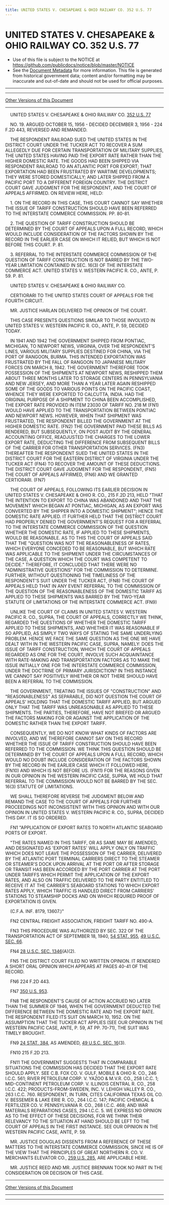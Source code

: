 ```yaml
---
title: UNITED STATES V. CHESAPEAKE & OHIO RAILWAY CO. 352 U.S. 77
---
```


# UNITED STATES V. CHESAPEAKE & OHIO RAILWAY CO. 352 U.S. 77

* Use of this file is subject to the NOTICE at https://github.com/publicdocs/notice/blob/master/NOTICE
* See the [Document Metadata](../../../index.md) for more information.
  This file is generated from historical government data; content and/or formatting may be inaccurate and out-of-date and should not be used for official purposes.

----------
----------

[Other Versions of this Document](https://publicdocs.github.io/go/links?ns=uslm-x&ref=%2Fus%2Fcourts%2Fscotus%2FusReporter%2F352%2F77)

----------

    UNITED STATES V. CHESAPEAKE & OHIO RAILWAY CO. [352 U.S. 77][/us/courts/scotus/usReporter/352/77]

    NO. 19.  ARGUED OCTOBER 15, 1956 - DECIDED DECEMBER 3, 1956 - 224 F.2D 443, REVERSED AND REMANDED.

    THE RESPONDENT RAILROAD SUED THE UNITED STATES IN THE DISTRICT COURT UNDER THE TUCKER ACT TO RECOVER A SUM ALLEGEDLY DUE FOR CERTAIN TRANSPORTATION OF MILITARY SUPPLIES, THE UNITED STATES HAVING PAID THE EXPORT RATE RATHER THAN THE HIGHER DOMESTIC RATE.  THE GOODS HAD BEEN SHIPPED VIA RESPONDENT RAILROAD TO AN ATLANTIC PORT FOR EXPORT; THAT EXPORTATION HAD BEEN FRUSTRATED BY WARTIME DEVELOPMENTS; THEY WERE STORED DOMESTICALLY; AND LATER SHIPPED FROM A PACIFIC PORT TO A DIFFERENT FOREIGN COUNTRY.  THE DISTRICT COURT GAVE JUDGMENT FOR THE RESPONDENT, AND THE COURT OF APPEALS AFFIRMED.  ON REVIEW HERE, HELD:

    1.  ON THE RECORD IN THIS CASE, THIS COURT CANNOT SAY WHETHER THE ISSUE OF TARIFF CONSTRUCTION SHOULD HAVE BEEN REFERRED TO THE INTERSTATE COMMERCE COMMISSION.  PP. 80-81.

    2.  THE QUESTION OF TARIFF CONSTRUCTION SHOULD BE DETERMINED BY THE COURT OF APPEALS UPON A FULL RECORD, WHICH WOULD INCLUDE CONSIDERATION OF THE FACTORS SHOWN BY THE RECORD IN THE EARLIER CASE ON WHICH IT RELIED, BUT WHICH IS NOT BEFORE THIS COURT.  P. 81.

    3.  REFERRAL TO THE INTERSTATE COMMERCE COMMISSION OF THE QUESTION OF TARIFF CONSTRUCTION IS NOT BARRED BY THE TWO-YEAR LIMITATION CONTAINED IN SEC. 16(3) OF THE INTERSTATE COMMERCE ACT.  UNITED STATES V. WESTERN PACIFIC R. CO., ANTE, P. 59.  P. 81.

    UNITED STATES V. CHESAPEAKE & OHIO RAILWAY CO.

    CERTIORARI TO THE UNITED STATES COURT OF APPEALS FOR THE FOURTH CIRCUIT.

    MR. JUSTICE HARLAN DELIVERED THE OPINION OF THE COURT.

    THIS CASE PRESENTS QUESTIONS SIMILAR TO THOSE INVOLVED IN UNITED STATES V. WESTERN PACIFIC R. CO., ANTE, P. 59, DECIDED TODAY.

    IN 1941 AND 1942 THE GOVERNMENT SHIPPED FROM PONTIAC, MICHIGAN, TO NEWPORT NEWS, VIRGINIA, OVER THE RESPONDENT'S LINES, VARIOUS MILITARY SUPPLIES DESTINED FOR CHINA, VIA THE PORT OF RANGOON, BURMA.  THIS INTENDED EXPORTATION WAS FRUSTRATED BY THE FALL OF RANGOON TO JAPANESE MILITARY FORCES ON MARCH 8, 1942.  THE GOVERNMENT THEREFORE TOOK POSSESSION OF THE SHIPMENTS AT NEWPORT NEWS, RESHIPPED THEM ABOUT THREE MONTHS LATER TO STORAGE CENTERS IN PENNSYLVANIA AND NEW JERSEY, AND MORE THAN A YEAR LATER AGAIN RESHIPPED SOME OF THE GOODS TO VARIOUS POINTS ON THE PACIFIC COAST, WHENCE THEY WERE EXPORTED TO CALCUTTA, INDIA.  HAD THE ORIGINAL PURPOSE OF A SHIPMENT TO CHINA BEEN ACCOMPLISHED, THE EXPORT RATE PROVIDED IN ITEM 23030 OF TARIFF NO. 218 M (FN1) WOULD HAVE APPLIED TO THE TRANSPORTATION BETWEEN PONTIAC AND NEWPORT NEWS.  HOWEVER, WHEN THAT SHIPMENT WAS FRUSTRATED, THE RESPONDENT BILLED THE GOVERNMENT AT THE HIGHER DOMESTIC RATE.  (FN2) THE GOVERNMENT PAID THESE BILLS AS RENDERED, BUT SUBSEQUENTLY, ON POST AUDIT BY THE GENERAL ACCOUNTING OFFICE, READJUSTED THE CHARGES TO THE LOWER EXPORT RATE, DEDUCTING THE DIFFERENCE FROM SUBSEQUENT BILLS OF THE CARRIER FOR OTHER TRANSPORTATION SERVICES.  (FN3)  THEREAFTER THE RESPONDENT SUED THE UNITED STATES IN THE DISTRICT COURT FOR THE EASTERN DISTRICT OF VIRGINIA UNDER THE TUCKER ACT (FN4) TO RECOVER THE AMOUNT OF THESE DEDUCTIONS.  THE DISTRICT COURT GAVE JUDGMENT FOR THE RESPONDENT, (FN5) THE COURT OF APPEALS AFFIRMED, (FN6) AND WE GRANTED CERTIORARI.  (FN7)

    THE COURT OF APPEALS, FOLLOWING ITS EARLIER DECISION IN UNITED STATES V. CHESAPEAKE & OHIO R. CO., 215 F.2D 213, HELD "THAT THE INTENTION TO EXPORT TO CHINA WAS ABANDONED AND THAT THE MOVEMENT WHICH BEGAN AT PONTIAC, MICHIGAN, AS AN EXPORT WAS CONVERTED BY THE SHIPPER INTO A DOMESTIC SHIPMENT"; HENCE THE DOMESTIC RATE APPLIED.  IT FURTHER HELD THAT THE DISTRICT COURT HAD PROPERLY DENIED THE GOVERNMENT'S REQUEST FOR A REFERRAL TO THE INTERSTATE COMMERCE COMMISSION OF THE QUESTION WHETHER THE DOMESTIC RATE, IF APPLIED TO THESE SHIPMENTS, WOULD BE REASONABLE.  AS TO THIS THE COURT OF APPEALS SAID THAT THE "QUESTION WAS NOT THE REASONABLENESS OF RATES, WHICH EVERYONE CONCEDED TO BE REASONABLE, BUT WHICH RATE WAS APPLICABLE TO THE SHIPMENT UNDER THE CIRCUMSTANCES OF THE CASE, A QUESTION WHICH THE COURT WAS COMPETENT TO DECIDE."  THEREFORE, IT CONCLUDED THAT THERE WERE NO "ADMINISTRATIVE QUESTIONS" FOR THE COMMISSION TO DETERMINE.  FURTHER, WITHOUT QUESTIONING THE TIMELINESS OF THE RESPONDENT'S SUIT UNDER THE TUCKER ACT, (FN8) THE COURT OF APPEALS HELD THAT IN ANY EVENT REFERRAL TO THE COMMISSION OF THE QUESTION OF THE REASONABLENESS OF THE DOMESTIC TARIFF AS APPLIED TO THESE SHIPMENTS WAS BARRED BY THE TWO-YEAR STATUTE OF LIMITATIONS OF THE INTERSTATE COMMERCE ACT.  (FN9)

    UNLIKE THE COURT OF CLAIMS IN UNITED STATES V. WESTERN PACIFIC R. CO., SUPRA, THE COURT OF APPEALS, CORRECTLY WE THINK, REGARDED THE QUESTIONS OF WHETHER THE DOMESTIC TARIFF APPLIED TO THESE SHIPMENTS, AND WHETHER IT WAS REASONABLE IF SO APPLIED, AS SIMPLY TWO WAYS OF STATING THE SAME UNDERLYING PROBLEM.  HENCE WE FACE THE SAME QUESTION AS THE ONE WE HAVE DEALT WITH IN THE WESTERN PACIFIC CASE, SUPRA, NAMELY:  DOES THE ISSUE OF TARIFF CONSTRUCTION, WHICH THE COURT OF APPEALS REGARDED AS ONE FOR THE COURT, INVOLVE SUCH ACQUAINTANCE WITH RATE-MAKING AND TRANSPORTATION FACTORS AS TO MAKE THE ISSUE INITIALLY ONE FOR THE INTERSTATE COMMERCE COMMISSION, UNDER THE DOCTRINE OF PRIMARY JURISDICTION?  IN THIS INSTANCE WE CANNOT SAY POSITIVELY WHETHER OR NOT THERE SHOULD HAVE BEEN A REFERRAL TO THE COMMISSION.

    THE GOVERNMENT, TREATING THE ISSUES OF "CONSTRUCTION" AND "REASONABLENESS" AS SEPARABLE, DID NOT QUESTION THE COURT OF APPEALS' HOLDING THAT THE DOMESTIC TARIFF APPLIED, BUT ARGUED ONLY THAT THE TARIFF WAS UNREASONABLE AS APPLIED TO THESE SHIPMENTS.  THE PARTIES, THEREFORE, HAVE NOT BRIEFED OR ARGUED THE FACTORS MAKING FOR OR AGAINST THE APPLICATION OF THE DOMESTIC RATHER THAN THE EXPORT TARIFF.

    CONSEQUENTLY, WE DO NOT KNOW WHAT KINDS OF FACTORS ARE INVOLVED, AND WE THEREFORE CANNOT SAY ON THIS RECORD WHETHER THE ISSUE OF TARIFF CONSTRUCTION SHOULD HAVE BEEN REFERRED TO THE COMMISSION.  WE THINK THIS QUESTION SHOULD BE DETERMINED BY THE COURT OF APPEALS UPON A FULL RECORD, WHICH WOULD NO DOUBT INCLUDE CONSIDERATION OF THE FACTORS SHOWN BY THE RECORD IN THE EARLIER CASE WHICH IT FOLLOWED HERE, (FN10) AND WHICH IS NOT BEFORE US.  (FN11)  FOR THE REASONS GIVEN IN OUR OPINION IN THE WESTERN PACIFIC CASE, SUPRA, WE HOLD THAT REFERRAL TO THE COMMISSION WOULD NOT BE BARRED BY THE SEC. 16(3) STATUTE OF LIMITATIONS.

    WE SHALL THEREFORE REVERSE THE JUDGMENT BELOW AND REMAND THE CASE TO THE COURT OF APPEALS FOR FURTHER PROCEEDINGS NOT INCONSISTENT WITH THIS OPINION AND WITH OUR OPINION IN UNITED STATES V. WESTERN PACIFIC R. CO., SUPRA, DECIDED THIS DAY.  IT IS SO ORDERED.

    FN1  "APPLICATION OF EXPORT RATES TO NORTH ATLANTIC SEABOARD PORTS OF EXPORT.

    "THE RATES NAMED IN THIS TARIFF, OR AS SAME MAY BE AMENDED, AND DESIGNATED AS 'EXPORT RATES' WILL APPLY ONLY ON TRAFFIC WHICH DOES NOT LEAVE THE POSSESSION OF THE CARRIER, DELIVERED BY THE ATLANTIC PORT TERMINAL CARRIERS DIRECT TO THE STEAMER OR STEAMER'S DOCK UPON ARRIVAL AT THE PORT OR AFTER STORAGE OR TRANSIT HAS BEEN ACCORDED BY THE PORT CARRIER AT THE PORT UNDER TARIFFS WHICH PERMIT THE APPLICATION OF THE EXPORT RATES, AND ALSO ON TRAFFIC DELIVERED TO THE PARTY ENTITLED TO RECEIVE IT AT THE CARRIER'S SEABOARD STATIONS TO WHICH EXPORT RATES APPLY, WHICH TRAFFIC IS HANDLED DIRECT FROM CARRIERS' STATIONS TO STEAMSHIP DOCKS AND ON WHICH REQUIRED PROOF OF EXPORTATION IS GIVEN.

    (C.F.A. INF.  8179, 13607.)"

    FN2  CENTRAL FREIGHT ASSOCIATION, FREIGHT TARIFF NO. 490-A.

    FN3 THIS PROCEDURE WAS AUTHORIZED BY SEC. 322 OF THE TRANSPORTATION ACT OF SEPTEMBER 18, 1940, [54 STAT. 955][/us/stat/54/955], [49 U.S.C. SEC. 66][/us/usc/t49/s66].

    FN4  [28 U.S.C. SEC. 1346][/us/usc/t28/s1346](A)(2).

    FN5  THE DISTRICT COURT FILED NO WRITTEN OPINION.  IT RENDERED A SHORT ORAL OPINION WHICH APPEARS AT PAGES 40-41 OF THE RECORD.

    FN6  224 F.2D 443.

    FN7  [350 U.S. 953][/us/courts/scotus/usReporter/350/953].

    FN8  THE RESPONDENT'S CAUSE OF ACTION ACCRUED NO LATER THAN THE SUMMER OF 1946, WHEN THE GOVERNMENT DEDUCTED THE DIFFERENCE BETWEEN THE DOMESTIC RATE AND THE EXPORT RATE.  THE RESPONDENT FILED ITS SUIT ON MARCH 10, 1952.  ON THE ASSUMPTION THAT THE TUCKER ACT APPLIES (SEE OUR OPINION IN THE WESTERN PACIFIC CASE, ANTE, P. 59, AT PP. 70-71), THE SUIT WAS TIMELY BROUGHT.

    FN9  [24 STAT. 384][/us/stat/24/384], AS AMENDED, [49 U.S.C. SEC. 16][/us/usc/t49/s16](3).

    FN10  215 F.2D 213.

    FN11  THE GOVERNMENT SUGGESTS THAT IN COMPARABLE SITUATIONS THE COMMISSION HAS DECIDED THAT THE EXPORT RATE SHOULD APPLY.  SEE C.B. FOX CO. V. GULF, MOBILE & OHIO R. CO., 246 I.C.C. 561; RIVER PETROLEUM CORP. V. YAZOO & M.V.R. CO., 258 I.C.C. 1; MID-CONTINENT PETROLEUM CORP. V. ILLINOIS CENTRAL R. CO., 258 I.C.C. 422; PRODUCTS-FROM-SWEDEN, INC. V. LEHIGH VALLEY R. CO., 263 I.C.C. 760.   RESPONDENT, IN TURN, CITES CALIFORNIA TEXAS OIL CO. V. BESSEMER & LAKE ERIE R. CO., 264 I.C.C. 147; PACIFIC CHEMICAL & FERTILIZER CO. V. PENNSYLVANIA R. CO., 268 I.C.C. 468; AND WAR MATERIALS REPARATIONS CASES, 294 I.C.C. 5.  WE EXPRESS NO OPINION AS TO THE EFFECT OF THESE DECISIONS, FOR WE THINK THEIR RELEVANCY TO THE SITUATION AT HAND SHOULD BE LEFT TO THE COURT OF APPEALS IN THE FIRST INSTANCE.  SEE OUR OPINION IN THE WESTERN PACIFIC CASE, ANTE, P. 59.

    MR. JUSTICE DOUGLAS DISSENTS FROM A REFERENCE OF THESE MATTERS TO THE INTERSTATE COMMERCE COMMISSION, SINCE HE IS OF THE VIEW THAT THE PRINCIPLES OF GREAT NORTHERN R. CO. V. MERCHANTS ELEVATOR CO., [259 U.S. 285][/us/courts/scotus/usReporter/259/285], ARE APPLICABLE HERE.

    MR. JUSTICE REED AND MR. JUSTICE BRENNAN TOOK NO PART IN THE CONSIDERATION OR DECISION OF THIS CASE.

----------

[Other Versions of this Document](https://publicdocs.github.io/go/links?ns=uslm-x&ref=%2Fus%2Fcourts%2Fscotus%2FusReporter%2F352%2F77)

----------
----------

[/us/courts/scotus/usReporter/352/77]: https://publicdocs.github.io/go/links?ns=uslm-x&ref=%2Fus%2Fcourts%2Fscotus%2FusReporter%2F352%2F77
[/us/stat/54/955]: https://publicdocs.github.io/go/links?ns=uslm&ref=%2Fus%2Fstat%2F54%2F955
[/us/usc/t49/s66]: https://publicdocs.github.io/go/links?ns=uslm&ref=%2Fus%2Fusc%2Ft49%2Fs66
[/us/usc/t28/s1346]: https://publicdocs.github.io/go/links?ns=uslm&ref=%2Fus%2Fusc%2Ft28%2Fs1346
[/us/courts/scotus/usReporter/350/953]: https://publicdocs.github.io/go/links?ns=uslm-x&ref=%2Fus%2Fcourts%2Fscotus%2FusReporter%2F350%2F953
[/us/stat/24/384]: https://publicdocs.github.io/go/links?ns=uslm&ref=%2Fus%2Fstat%2F24%2F384
[/us/usc/t49/s16]: https://publicdocs.github.io/go/links?ns=uslm&ref=%2Fus%2Fusc%2Ft49%2Fs16
[/us/courts/scotus/usReporter/259/285]: https://publicdocs.github.io/go/links?ns=uslm-x&ref=%2Fus%2Fcourts%2Fscotus%2FusReporter%2F259%2F285


